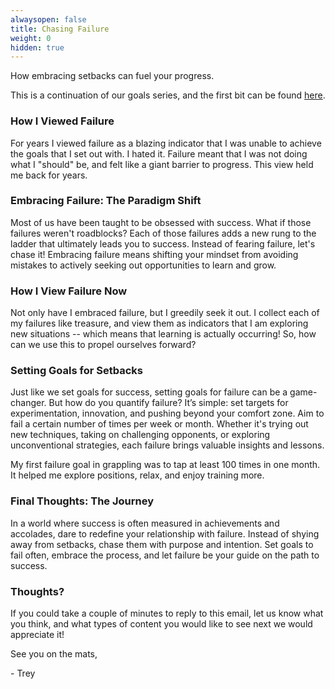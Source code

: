 ```yaml
---
alwaysopen: false
title: Chasing Failure
weight: 0
hidden: true
---
```

How embracing setbacks can fuel your progress. 

This is a continuation of our goals series, and the first bit can be found [here](http://www.slimemoldgrappling.com/resources/newsletters/newsletter1/).

### How I Viewed Failure
For years I viewed failure as a blazing indicator that I was unable to achieve the goals that I set out with. I hated it. Failure meant that I was not doing what I "should" be, and felt like a giant barrier to progress. This view held me back for years.

### Embracing Failure: The Paradigm Shift
Most of us have been taught to be obsessed with success. What if those failures weren't roadblocks? Each of those failures adds a new rung to the ladder that ultimately leads you to success. Instead of fearing failure, let's chase it! Embracing failure means shifting your mindset from avoiding mistakes to actively seeking out opportunities to learn and grow.

### How I View Failure Now
Not only have I embraced failure, but I greedily seek it out. I collect each of my failures like treasure, and view them as indicators that I am exploring new situations -- which means that learning is actually occurring! So, how can we use this to propel ourselves forward?

### Setting Goals for Setbacks
Just like we set goals for success, setting goals for failure can be a game-changer. But how do you quantify failure? It’s simple: set targets for experimentation, innovation, and pushing beyond your comfort zone. Aim to fail a certain number of times per week or month. Whether it's trying out new techniques, taking on challenging opponents, or exploring unconventional strategies, each failure brings valuable insights and lessons.

My first failure goal in grappling was to tap at least 100 times in one month. It helped me explore positions, relax, and enjoy training more.

### Final Thoughts: The Journey
In a world where success is often measured in achievements and accolades, dare to redefine your relationship with failure. Instead of shying away from setbacks, chase them with purpose and intention. Set goals to fail often, embrace the process, and let failure be your guide on the path to success.

### Thoughts?
If you could take a couple of minutes to reply to this email, let us know what you think, and what types of content you would like to see next we would appreciate it!

See you on the mats,

\- Trey

